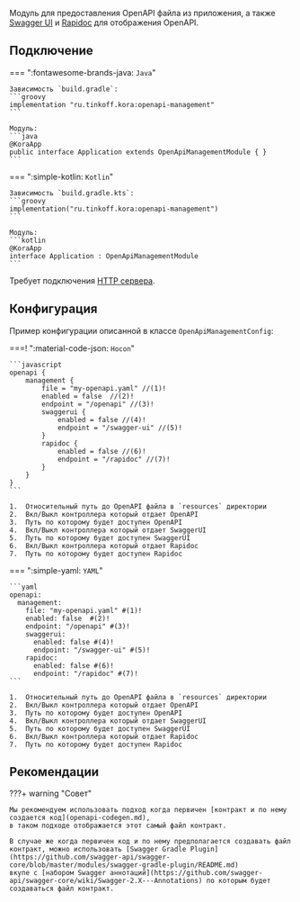Модуль для предоставления OpenAPI файла из приложения, 
а также [Swagger UI](https://swagger.io/tools/swagger-ui/) и [Rapidoc](https://rapidocweb.com/) для отображения OpenAPI.

## Подключение

=== ":fontawesome-brands-java: `Java`"

    Зависимость `build.gradle`:
    ```groovy
    implementation "ru.tinkoff.kora:openapi-management"
    ```

    Модуль:
    ```java
    @KoraApp
    public interface Application extends OpenApiManagementModule { }
    ```

=== ":simple-kotlin: `Kotlin`"

    Зависимость `build.gradle.kts`:
    ```groovy
    implementation("ru.tinkoff.kora:openapi-management")
    ```

    Модуль:
    ```kotlin
    @KoraApp
    interface Application : OpenApiManagementModule
    ```

Требует подключения [HTTP сервера](http-server.md).

## Конфигурация

Пример конфигурации описанной в классе `OpenApiManagementConfig`:

===! ":material-code-json: `Hocon`"

    ```javascript
    openapi {
        management {
            file = "my-openapi.yaml" //(1)!
            enabled = false  //(2)!
            endpoint = "/openapi" //(3)!
            swaggerui {
                enabled = false //(4)!
                endpoint = "/swagger-ui" //(5)!
            }
            rapidoc {
                enabled = false //(6)!
                endpoint = "/rapidoc" //(7)!
            }
        }
    }
    ```

    1.  Относительный путь до OpenAPI файла в `resources` директории
    2.  Вкл/Выкл контроллера который отдает OpenAPI 
    3.  Путь по которому будет доступен OpenAPI
    4.  Вкл/Выкл контроллера который отдает SwaggerUI
    5.  Путь по которому будет доступен SwaggerUI
    6.  Вкл/Выкл контроллера который отдает Rapidoc
    7.  Путь по которому будет доступен Rapidoc

=== ":simple-yaml: `YAML`"

    ```yaml
    openapi:
      management:
        file: "my-openapi.yaml" #(1)!
        enabled: false  #(2)!
        endpoint: "/openapi" #(3)!
        swaggerui:
          enabled: false #(4)!
          endpoint: "/swagger-ui" #(5)!
        rapidoc:
          enabled: false #(6)!
          endpoint: "/rapidoc" #(7)!
    ```

    1.  Относительный путь до OpenAPI файла в `resources` директории
    2.  Вкл/Выкл контроллера который отдает OpenAPI 
    3.  Путь по которому будет доступен OpenAPI
    4.  Вкл/Выкл контроллера который отдает SwaggerUI
    5.  Путь по которому будет доступен SwaggerUI
    6.  Вкл/Выкл контроллера который отдает Rapidoc
    7.  Путь по которому будет доступен Rapidoc

## Рекомендации

???+ warning "Совет"

    Мы рекомендуем использовать подход когда первичен [контракт и по нему создается код](openapi-codegen.md), 
    в таком подходе отображается этот самый файл контракт.

    В случае же когда первичен код и по нему предполагается создавать файл контракт, можно использовать [Swagger Gradle Plugin](https://github.com/swagger-api/swagger-core/blob/master/modules/swagger-gradle-plugin/README.md)
    вкупе с [набором Swagger аннотаций](https://github.com/swagger-api/swagger-core/wiki/Swagger-2.X---Annotations) по которым будет создаваться файл контракт.
